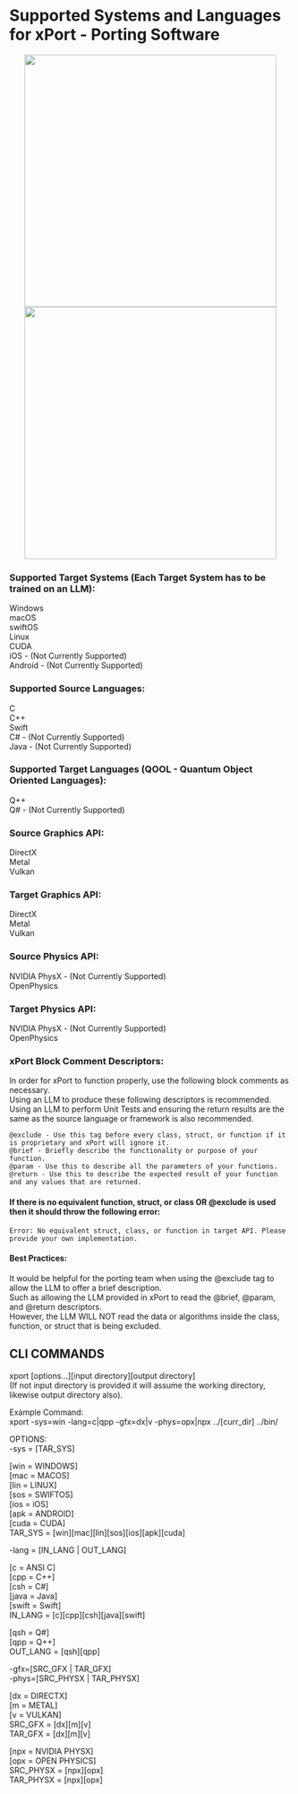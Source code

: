 # Supported Systems and Languages for xPort - Porting Software  

<p align="center">
 <img src="https://github.com/mds5793/xPort-Software-Exporting-Guidelines/blob/main/q_pp.png?raw=true" width=450 />
 <img src="https://github.com/mds5793/xPort-Software-Exporting-Guidelines/blob/main/q_sharp.png?raw=true" width=450 />
</p>

### Supported Target Systems (Each Target System has to be trained on an LLM):  
Windows  
macOS  
swiftOS  
Linux  
CUDA  
iOS - (Not Currently Supported)  
Android - (Not Currently Supported)  

### Supported Source Languages:  
C  
C++  
Swift  
C# - (Not Currently Supported)  
Java - (Not Currently Supported)  
 
### Supported Target Languages (QOOL - Quantum Object Oriented Languages):  
Q++  
Q# - (Not Currently Supported)  

### Source Graphics API:  
DirectX  
Metal  
Vulkan  

### Target Graphics API:  
DirectX  
Metal  
Vulkan  

### Source Physics API:  
NVIDIA PhysX - (Not Currently Supported)  
OpenPhysics  

### Target Physics API:  
NVIDIA PhysX - (Not Currently Supported)  
OpenPhysics  

### xPort Block Comment Descriptors: 
In order for xPort to function properly, use the following block comments as necessary.  
Using an LLM to produce these following descriptors is recommended.  
Using an LLM to perform Unit Tests and ensuring the return results are the same as the source language or framework is also recommended.  
```
@exclude - Use this tag before every class, struct, or function if it is proprietary and xPort will ignore it.  
@brief - Briefly describe the functionality or purpose of your function.  
@param - Use this to describe all the parameters of your functions.  
@return - Use this to describe the expected result of your function and any values that are returned.
```

#### If there is no equivalent function, struct, or class OR @exclude is used then it should throw the following error:  
```
Error: No equivalent struct, class, or function in target API. Please provide your own implementation.
```

#### Best Practices:  
It would be helpful for the porting team when using the @exclude tag to allow the LLM to offer a brief description.  
Such as allowing the LLM provided in xPort to read the @brief, @param, and @return descriptors.  
However, the LLM WILL NOT read the data or algorithms inside the class, function, or struct that is being excluded.  

## CLI COMMANDS 
xport [options...][input directory][output directory]  
(If not input directory is provided it will assume the working directory, likewise output directory also).  

Example Command:  
xport -sys=win -lang=c|qpp -gfx=dx|v -phys=opx|npx ../[curr_dir] ../bin/  

OPTIONS:  
-sys = [TAR_SYS]  

[win = WINDOWS]  
[mac = MACOS]  
[lin = LINUX]  
[sos = SWIFTOS]  
[ios = iOS]  
[apk = ANDROID]  
[cuda = CUDA]  
TAR_SYS = [win][mac][lin][sos][ios][apk][cuda]  

-lang = [IN_LANG | OUT_LANG]  

[c = ANSI C]  
[cpp = C++]  
[csh = C#]  
[java = Java]  
[swift = Swift]  
IN_LANG = [c][cpp][csh][java][swift]  

[qsh = Q#]  
[qpp = Q++]  
OUT_LANG = [qsh][qpp]  

-gfx=[SRC_GFX | TAR_GFX]  
-phys=[SRC_PHYSX | TAR_PHYSX]  

[dx = DIRECTX]  
[m = METAL]  
[v = VULKAN]  
SRC_GFX = [dx][m][v]  
TAR_GFX = [dx][m][v]  

[npx = NVIDIA PHYSX]  
[opx = OPEN PHYSICS]  
SRC_PHYSX = [npx][opx]  
TAR_PHYSX = [npx][opx]  
